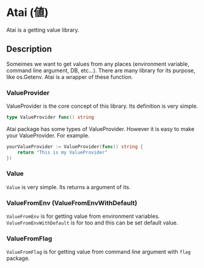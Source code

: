 # Atai (値)

Atai is a getting value library.

## Description

Someimes we want to get values from any places (environment variable, command line argument, DB, etc...).
There are many library for its purpose, like os.Getenv.
Atai is a wrapper of these function.

### ValueProvider

ValueProvider is the core concept of this library.
Its definition is very simple.

```go
type ValueProvider func() string
```

Atai package has some types of ValueProvider.
However it is easy to make your ValueProvider.
For example.

```go
yourValueProvider := ValueProvider(func() string {
    return "This is my ValueProvider"
})
```

### Value

`Value` is very simple. Its returns a argument of its.

### ValueFromEnv (ValueFromEnvWithDefault)

`ValueFromEnv` is for getting value from environment variables.
`ValueFromEnvWithDefault` is for too and this can be set default value.

### ValueFromFlag

`ValueFromFlag` is for getting value from command line argument with `flag` package.

